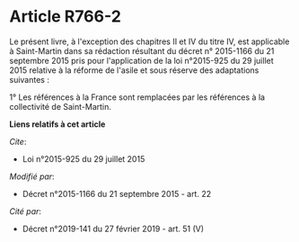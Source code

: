 # Article R766-2

Le présent livre, à l'exception des chapitres II et IV du titre IV, est applicable à Saint-Martin dans sa rédaction résultant
du décret n° 2015-1166 du 21 septembre 2015 pris pour l'application de la loi n°2015-925 du 29 juillet 2015 relative à la
réforme de l'asile et sous réserve des adaptations suivantes :

1° Les références à la France sont remplacées par les références à la collectivité de Saint-Martin.

**Liens relatifs à cet article**

_Cite_:

  - Loi n°2015-925 du 29 juillet 2015

_Modifié par_:

  - Décret n°2015-1166 du 21 septembre 2015 - art. 22

_Cité par_:

  - Décret n°2019-141 du 27 février 2019 - art. 51 (V)
